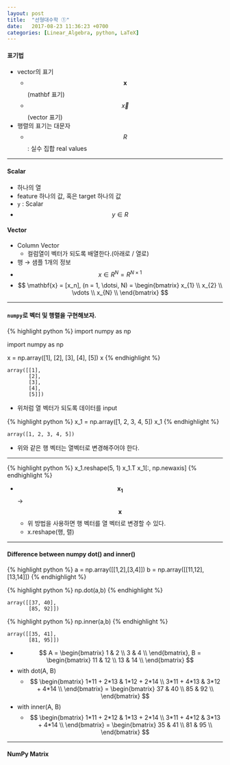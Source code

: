 ```yaml
---
layout: post
title:  "선형대수학 ①"
date:   2017-08-23 11:36:23 +0700
categories: [Linear_Algebra, python, LaTeX]
---
```


#### 표기법
- vector의 표기
    + $$\mathbf{x}$$ (mathbf 표기)
    + $$\vec{x}$$ (vector 표기)
- 행렬의 표기는 대문자
    + $$R$$ : 실수 집합 real values

---

#### Scalar
- 하나의 열
- feature 하나의 값, 혹은 target 하나의 값
- `y` : Scalar
- $$ y \in R $$

#### Vector
- Column Vector
    + 컬럼열이 벡터가 되도록 배열한다.(아래로 / 열로)
- 행 → 샘플 1개의 정보
- $$ x \in R^N = R^{N\times 1} $$
- $$ \mathbf{x} = [x_n], (n = 1, \dotsi, N)
 = \begin{bmatrix}
x_{1} \\
x_{2} \\
\vdots \\
x_{N} \\
\end{bmatrix}
$$

---

#### `numpy`로 벡터 및 행렬을 구현해보자.

{% highlight python %}
import numpy as np

import numpy as np

x = np.array([1], [2], [3], [4], [5])
x
{% endhighlight %}

```
array([[1],
       [2],
       [3],
       [4],
       [5]])
```
- 위처럼 열 벡터가 되도록 데이터를 input

{% highlight python %}
x_1 = np.array([1, 2, 3, 4, 5])
x_1
{% endhighlight %}

```
array([1, 2, 3, 4, 5])
```
- 위와 같은 행 벡터는 열벡터로 변경해주어야 한다.

---

{% highlight python %}
x_1.reshape(5, 1)
x_1.T
x_1[:, np.newaxis]
{% endhighlight %}
- $$\mathbf{x_1}$$ → $$\mathbf{x}$$
    - 위 방법을 사용하면 행 벡터를 열 벡터로 변경할 수 있다.
    - x.reshape(행, 렬)

---

#### Difference between numpy dot() and inner()

{% highlight python %}
a = np.array([[1,2],[3,4]])
b = np.array([[11,12],[13,14]])
{% endhighlight %}

{% highlight python %}
np.dot(a,b)
{% endhighlight %}

```
array([[37, 40],
       [85, 92]])
```

{% highlight python %}
np.inner(a,b)
{% endhighlight %}

```
array([[35, 41],
       [81, 95]])
```

- $$ A = \begin{bmatrix}
1 & 2 \\
3 & 4 \\
\end{bmatrix}, B = \begin{bmatrix}
11 & 12 \\
13 & 14 \\
\end{bmatrix} $$
- with dot(A, B)
    + $$ \begin{bmatrix}
1*11 + 2*13 & 1*12 + 2*14 \\
3*11 + 4*13 & 3*12 + 4*14 \\
\end{bmatrix} = \begin{bmatrix}
37 & 40 \\
85 & 92 \\
\end{bmatrix} $$
- with inner(A, B)
    + $$ \begin{bmatrix}
1*11 + 2*12 & 1*13 + 2*14 \\
3*11 + 4*12 & 3*13 + 4*14 \\
\end{bmatrix} = \begin{bmatrix}
35 & 41 \\
81 & 95 \\
\end{bmatrix} $$

---

#### NumPy Matrix
